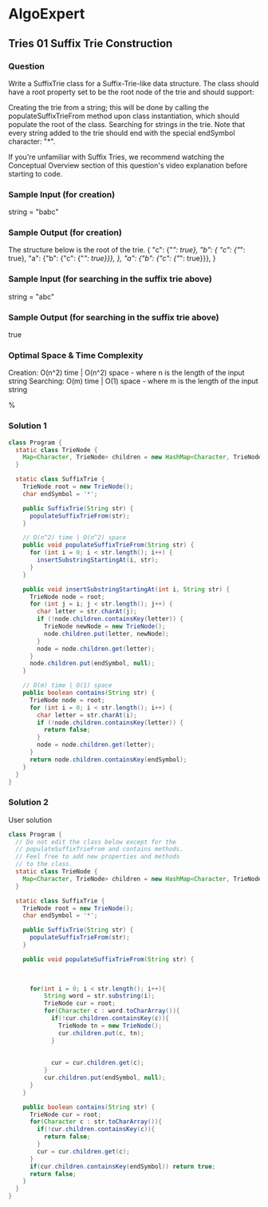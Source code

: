 # AlgoExpert

## Tries 01 Suffix Trie Construction

### Question

Write a SuffixTrie class for a Suffix-Trie-like data structure. The class should have a root property set to be the root node of the trie and should support:

Creating the trie from a string; this will be done by calling the populateSuffixTrieFrom method upon class instantiation, which should populate the root of the class.
Searching for strings in the trie.
Note that every string added to the trie should end with the special endSymbol character: "*".

If you're unfamiliar with Suffix Tries, we recommend watching the Conceptual Overview section of this question's video explanation before starting to code.

### Sample Input (for creation)

string = "babc"

### Sample Output (for creation)

The structure below is the root of the trie.
{
  "c": {"*": true},
  "b": {
    "c": {"*": true},
    "a": {"b": {"c": {"*": true}}},
  },
  "a": {"b": {"c": {"*": true}}},
}

### Sample Input (for searching in the suffix trie above)

string = "abc"

### Sample Output (for searching in the suffix trie above)

true

### Optimal Space & Time Complexity

Creation: O(n^2) time | O(n^2) space - where n is the length of the input string Searching: O(m) time | O(1) space - where m is the length of the input string

%

### Solution 1

```java
class Program {
  static class TrieNode {
    Map<Character, TrieNode> children = new HashMap<Character, TrieNode>();
  }

  static class SuffixTrie {
    TrieNode root = new TrieNode();
    char endSymbol = '*';

    public SuffixTrie(String str) {
      populateSuffixTrieFrom(str);
    }

    // O(n^2) time | O(n^2) space
    public void populateSuffixTrieFrom(String str) {
      for (int i = 0; i < str.length(); i++) {
        insertSubstringStartingAt(i, str);
      }
    }

    public void insertSubstringStartingAt(int i, String str) {
      TrieNode node = root;
      for (int j = i; j < str.length(); j++) {
        char letter = str.charAt(j);
        if (!node.children.containsKey(letter)) {
          TrieNode newNode = new TrieNode();
          node.children.put(letter, newNode);
        }
        node = node.children.get(letter);
      }
      node.children.put(endSymbol, null);
    }

    // O(m) time | O(1) space
    public boolean contains(String str) {
      TrieNode node = root;
      for (int i = 0; i < str.length(); i++) {
        char letter = str.charAt(i);
        if (!node.children.containsKey(letter)) {
          return false;
        }
        node = node.children.get(letter);
      }
      return node.children.containsKey(endSymbol);
    }
  }
}

```

### Solution 2

User solution

```java
class Program {
  // Do not edit the class below except for the
  // populateSuffixTrieFrom and contains methods.
  // Feel free to add new properties and methods
  // to the class.
  static class TrieNode {
    Map<Character, TrieNode> children = new HashMap<Character, TrieNode>();
  }

  static class SuffixTrie {
    TrieNode root = new TrieNode();
    char endSymbol = '*';

    public SuffixTrie(String str) {
      populateSuffixTrieFrom(str);
    }

    public void populateSuffixTrieFrom(String str) {
      
      

      for(int i = 0; i < str.length(); i++){
          String word = str.substring(i);
          TrieNode cur = root;
          for(Character c : word.toCharArray()){
            if(!cur.children.containsKey(c)){
              TrieNode tn = new TrieNode();
              cur.children.put(c, tn);
            }
            
            
            cur = cur.children.get(c);
          }
          cur.children.put(endSymbol, null);
      }
    }

    public boolean contains(String str) {
      TrieNode cur = root;
      for(Character c : str.toCharArray()){
        if(!cur.children.containsKey(c)){
          return false;
        }
        cur = cur.children.get(c);
      }
      if(cur.children.containsKey(endSymbol)) return true;
      return false;
    }
  }
}

```